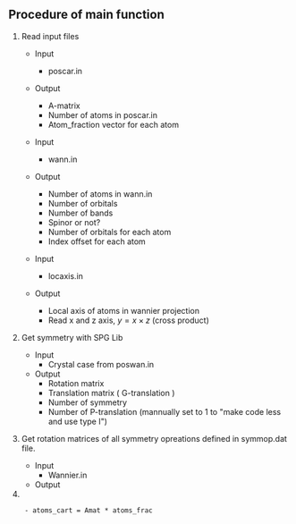 ## Procedure of main function

1. Read input files
    - Input
        - poscar.in
    - Output
        - A-matrix
        - Number of atoms in poscar.in
        - Atom_fraction vector for each atom

    - Input
        - wann.in
    - Output
        - Number of atoms in wann.in
        - Number of orbitals
        - Number of bands
        - Spinor or not?
        - Number of orbitals for each atom 
        - Index offset for each atom  
    
    - Input
        - locaxis.in
    - Output
        - Local axis of atoms in wannier projection
        - Read x and z axis, $y = x \times z$ (cross product)
        
        
2. Get symmetry with SPG Lib
    - Input
        - Crystal case from poswan.in
    - Output
        - Rotation matrix
        - Translation matrix ( G-translation )
        - Number of symmetry
        - Number of P-translation (mannually set to 1 to "make code less and use type I")
        
    
3. Get rotation matrices of all symmetry opreations defined in symmop.dat file.
    - Input
        - Wannier.in
    - Output

4. 


        - atoms_cart = Amat * atoms_frac
